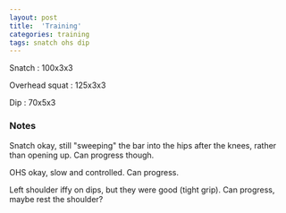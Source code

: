 ```yaml
---
layout: post
title:  'Training'
categories: training
tags: snatch ohs dip
---
```


Snatch :   100x3x3

Overhead squat   :   125x3x3

Dip      :   70x5x3

### Notes

Snatch okay, still "sweeping" the bar into the hips after the knees, rather than opening up. Can progress though.

OHS okay, slow and controlled. Can progress.

Left shoulder iffy on dips, but they were good (tight grip). Can progress, maybe rest the shoulder?
